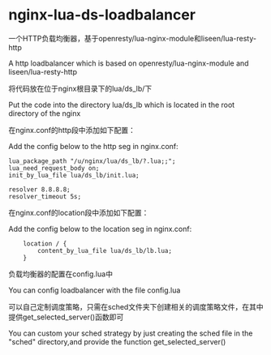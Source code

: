 nginx-lua-ds-loadbalancer
=========================

一个HTTP负载均衡器，基于openresty/lua-nginx-module和liseen/lua-resty-http

A http loadbalancer which is based on openresty/lua-nginx-module and liseen/lua-resty-http


将代码放在位于nginx根目录下的lua/ds_lb/下

Put the code into the directory lua/ds_lb which is located in the root directory of the nginx


在nginx.conf的http段中添加如下配置：

Add the config below to the http seg in nginx.conf:

    lua_package_path "/u/nginx/lua/ds_lb/?.lua;;";
    lua_need_request_body on;
    init_by_lua_file lua/ds_lb/init.lua;
    
    resolver 8.8.8.8;
    resolver_timeout 5s;
    
在nginx.conf的location段中添加如下配置：

Add the config below to the location seg in nginx.conf:

        location / {
            content_by_lua_file lua/ds_lb/lb.lua;
        }
        

负载均衡器的配置在config.lua中

You can config loadbalancer with the file config.lua


可以自己定制调度策略，只需在sched文件夹下创建相关的调度策略文件，在其中提供get_selected_server()函数即可

You can custom your sched strategy by just creating the sched file in the "sched" directory,and provide the function get_selected_server()
